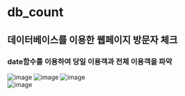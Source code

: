# db_count
## 데이터베이스를 이용한 웹페이지 방문자 체크

### date함수를 이용하여 당일 이용객과 전체 이용객을 파악
![image](https://user-images.githubusercontent.com/94829177/170240906-099d53a5-3ef3-4e48-bac9-0a891dbf03ec.png)
![image](https://user-images.githubusercontent.com/94829177/170240049-ef9d7e91-d5f7-45fd-8590-dea6db0a1fa9.png)
![image](https://user-images.githubusercontent.com/94829177/170240592-fea0240d-6e7c-44c3-b218-aa2aa11f076e.png)
<br>
![image](https://user-images.githubusercontent.com/94829177/170239883-651cc6b2-47ca-4bb6-9e70-392563cdbe03.png)
